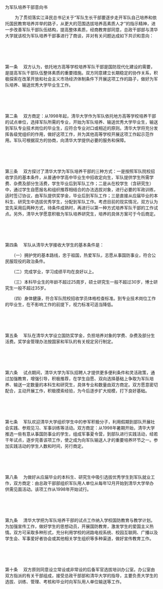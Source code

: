 



为军队培养干部意向书



 

　　 为了贯彻落实江泽民总书记关于“军队生长干部要逐步走开军队自己培养和依托国民教育培养并举的路子，从更大的范围选拔培养高素质人才”的指示精神，进一步改善军队干部队伍结构，提高整体素质，经商教育部同意，总政干部部与清华大学就该校为军队培养干部事进行了商谈，并对有关问题达成如下共识和意向：

　　

　　

第一条
　双方认为，依托地方高等学校培养军队干部是国防现代化建设的需要，是提高军队干部队伍整体素质的重要措施。双方同意建立长期稳定的协作关系，积极探索在改革开放和社会主义市场经济体制条件下开展这项工作的路子，做好为军队培养、输送优秀大学毕业生工作。

　　

　　

第二条
　双方商定：从1998年起，清华大学作为军队依托地方高等学校培养干部的试点单位，选择军队所需的专业，开始为军队培养、输送优秀大学毕业生，输送到军队专业技术岗位的毕业生，应符合专业对口或相近的原则。清华大学将充分发挥各级党组织的作用，做好这项工作，并为其他高等学校开展这项工作起示范作用。军队可根据双方的协商，向清华大学提供必要的服务和保障。

　　

　　

第三条
　双方探讨了清华大学为军队培养干部的三种方式：一是按照军队院校招收学员的基本条件，从普通中学高中毕业生中招收定向生，军队提供学生所需学费、杂费及部分生活费，学生毕业后到军队工作；二是从在校学生（含研究生）中，通过学生自愿报名和组织推荐相结合的办法选拔对象，进行必要的军政训练，适时签订协议，由军队提供奖学金，毕业后到军队工作；三是直接从应届毕业的本科生、研究生中选拔优秀学生，分配到军队工作。考虑目前的现实情况，双方认为宜先采用后两种方式，待条件成熟时，再进行以第一种方式培养军队干部的工作试点。另外，清华大学愿意积极为军队培养研究生，培养的具体方案可于今后商定。

　　

　　

第四条
　军队从清华大学接收大学生的基本条件是：

　　（一）拥护党的基本路线，忠于祖国，热爱军队，志愿从事国防事业，符合公民服现役的政治条件。

　　（二）完成学业，学习成绩平均在良好以上。

　　（三）本科毕业生的年龄不超过25周岁，硕士研究生一般不超过30岁，博士研究生一般不超过35岁。

　　（四）身体健康，符合军队院校招收学员体格检查标准。到专业技术岗位工作的毕业生，在不影响工作的前提下，视力标准可适当降低。

　　

　　

第五条
　军队在清华大学设立国防奖学金，负担培养对象的学费、杂费及部分生活费。奖学金管理办法按国家和军队的有关规定另行制定。

　　

　　

第六条
　试点期间，清华大学为军队招聘人才提供更多便利条件和灵活政策，通过加强教育，增强引导，积极推荐，在学生自愿、双向选择基础上争取为军队培养、输送一定数量的本科生和研究生，具体专业和数量由双方商定。双方愿意密切配合，主动开展工作，积极摸索经验，为今后逐步扩大规模，打下良好基础。

　　

　　

第七条
　军队欢迎清华大学组织学生中的参军积极分子，利用假期到部队开展社会实践、参观见习、军事训练等活动。双方商定：从1998年暑期开始，清华大学推选一些有意从事国防事业的学生，组成军事夏令营，到部队进行实践活动，经若干年试点，逐步完善该项工作，使之成为向军队输送人才的重要培养环节之一。参加实践活动的学生人数和时间，另行商定。

　　

　　

第八条
　为做好从应届毕业的本科生、研究生中吸引选拔优秀学生到军队就业工作，双方商定：由总政干部部组织军队用人单位从每年12月开始到清华大学举办供需见面活动。该项工作从1998年开始试行。

　　

　　

第九条
　清华大学把为军队培养干部的试点工作纳入学校国防教育与教学计划。为加强宣传工作，做好学生的思想动员，开展国防教育，激发学生的爱国主义热情。双方可采取多种形式，充分利用学校的闭路电视系统、校园互联网、广播以及学生会、军事爱好者协会或其他相关学生组织等多种渠道，做好宣传教育工作。

　　

　　

第十条
　双方原则同意设立常设或非常设的后备军官选拔培训办公室。办公室由双方指派的有关干部组成，接受总政干部部和清华大学的指导，主要负责大学生的选拔、训练、管理、考核和毕业时向军队用人单位输送等工作。